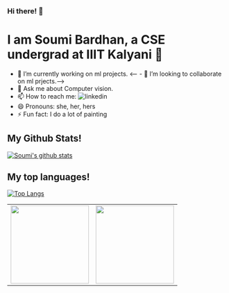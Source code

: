 <p align="center">

### Hi there! 👋

# I am Soumi Bardhan, a CSE undergrad at IIIT Kalyani 🔭

- 🔭 I’m currently working on ml projects.
<-- - 👯 I’m looking to collaborate on ml prjects.-->
- 💬 Ask me about Computer vision.
- 📫 How to reach me: ![linkedin](https://www.linkedin.com/in/soumi-bardhan-8539b3191/)
- 😄 Pronouns: she, her, hers
- ⚡ Fun fact: I do a lot of painting

## My Github Stats!

[![Soumi's github stats](https://github-readme-stats.vercel.app/api?username=Soumi7&show_icons=true)](https://github.com/Soumi7/github-readme-stats)


## My top languages!

 [![Top Langs](https://github-readme-stats.vercel.app/api/top-langs/?username=Soumi7)](https://github.com/Soumi7/github-readme-stats) 

<table width="100%">
  <tr>
    <td>
<img height="180em" src="https://github-readme-stats.vercel.app/api?username=Soumi7&show_icons=true&hide_border=true" /> </td>
 <td> <img height="180em" src="https://github-readme-stats.vercel.app/api/top-langs/?username=Soumi7&show_icons=true&hide_border=true&layout=compact&langs_count=8"/> </td>
  </tr>
 <table>

